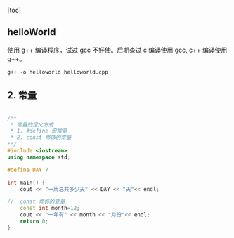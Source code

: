 [toc]
## helloWorld

使用 g++ 编译程序，试过 gcc 不好使。后期查过 c 编译使用 gcc, c++ 编译使用 g++。

```
g++ -o helloworld helloworld.cpp
```

## 2. 常量 

```cpp

/**
 * 常量的定义方式
 * 1. #define 宏常量
 * 2. const 修饰的常量
**/
#include <iostream>
using namespace std;

#define DAY 7

int main() {
    cout << "一周总共多少天" << DAY << "天"<< endl;

//  const 修饰的变量
    const int month=12;
    cout << "一年有" << month << "月份"<< endl;
    return 0;
}

```
